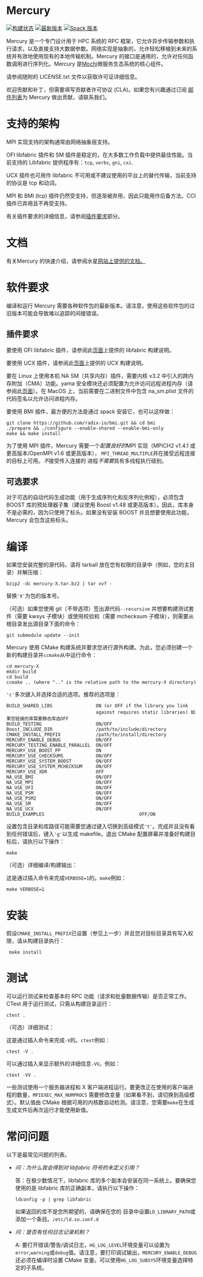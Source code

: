 # Mercury

[![构建状态](https://github.com/mercury-hpc/mercury/actions/workflows/ci.yml/badge.svg?branch=master)](https://github.com/mercury-hpc/mercury/actions/workflows/ci.yml) [![最新版本](https://camo.githubusercontent.com/75530950e23377defce47c1ff3ffde4b7eede318b37a75d7cd856bde0f7caebe/68747470733a2f2f696d672e736869656c64732e696f2f6769746875622f72656c656173652f6d6572637572792d6870632f6d6572637572792f616c6c2e737667)](https://github.com/mercury-hpc/mercury/releases) [![Spack 版本](https://camo.githubusercontent.com/deee2036a70d06aeab2d2949494ce206fb8f9673c4e93c0d084e7e59433f178e/68747470733a2f2f696d672e736869656c64732e696f2f737061636b2f762f6d6572637572792e737667)](https://spack.readthedocs.io/en/latest/package_list.html#mercury)

Mercury 是一个专门设计用于 HPC 系统的 RPC 框架，它允许异步传输参数和执行请求，以及直接支持大数据参数。网络实现是抽象的，允许轻松移植到未来的系统并有效地使用现有的本地传输机制。Mercury 的接口是通用的，允许对任何函数调用进行序列化。Mercury 是[Mochi](https://github.com/mochi-hpc/)微服务生态系统的核心组件。

请参阅随附的 LICENSE.txt 文件以获取许可证详细信息。

欢迎贡献和补丁，但需要填写贡献者许可协议 (CLA)。如果您有兴趣通过订阅 [邮件列表](http://mercury-hpc.github.io/help#mailing-lists)为 Mercury 做出贡献，请联系我们。

# 支持的架构

MPI 实现支持的架构通常由网络抽象层支持。

OFI libfabric 插件和 SM 插件是稳定的，在大多数工作负载中提供最佳性能。当前支持的 Libfabric 提供程序有：`tcp`, `verbs`, `gni`, `cxi`.

UCX 插件也可用作 libfabric 不可用或不建议使用的平台上的替代传输，当前支持的协议是 tcp 和动词。

MPI 和 BMI (tcp) 插件仍然受支持，但逐渐被弃用，因此只能用作后备方法。CCI 插件已弃用且不再受支持。

有关插件要求的详细信息，请参阅[插件要求](https://github.com/mercury-hpc/mercury#plugin-requirements)部分。

# 文档

有关Mercury 的快速介绍，请参阅水星[网站上提供的文档。](http://mercury-hpc.github.io/documentation/)

# 软件要求

编译和运行 Mercury 需要各种软件包的最新版本。请注意，使用这些软件包的过旧版本可能会导致难以追踪的间接错误。

## 插件要求

要使用 OFI libfabric 插件，请参阅此[页面](https://github.com/ofiwg/libfabric)上提供的 libfabric 构建说明。

要使用 UCX 插件，请参阅此[页面](https://openucx.readthedocs.io/en/master/running.html#ucx-build-and-install)上提供的 UCX 构建说明。

要在 Linux 上使用本机 NA SM（共享内存）插件，需要内核 v3.2 中引入的跨内存附加（CMA）功能。yama 安全模块还必须配置为允许访问远程进程内存（请参阅此[页面](https://www.kernel.org/doc/Documentation/security/Yama.txt)）。在 MacOS 上，当前需要在二进制文件中包含 na_sm.plist 文件的代码签名以允许访问进程内存。

要使用 BMI 插件，最方便的方法是通过 spack 安装它，也可以这样做：

```
git clone https://github.com/radix-io/bmi.git && cd bmi
./prepare && ./configure --enable-shared --enable-bmi-only
make && make install
```

为了使用 MPI 插件，Mercury 需要一个*配置良好的*MPI 实现（MPICH2 v1.4.1 或更高版本/OpenMPI v1.6 或更高版本）， `MPI_THREAD_MULTIPLE`并在接受远程连接的目标上可用。*不*接受传入连接的 进程*不需要*具有多线程执行级别。

## 可选要求

对于可选的自动代码生成功能（用于生成序列化和反序列化例程），必须包含 BOOST 库的预处理器子集（建议使用 Boost v1.48 或更高版本）。因此，库本身不是必需的，因为只使用了标头。如果没有安装 BOOST 并且想要使用此功能，Mercury 会包含这些标头。

# 编译

如果您安装完整的源代码，请将 tarball 放在您有权限的目录中（例如，您的主目录）并解压缩：

```
bzip2 -dc mercury-X.tar.bz2 | tar xvf -
```

替换`'X'`为包的版本号。

（可选）如果您使用 git（不带选项）签出源代码`--recursive` 并想要构建测试套件（需要 kwsys 子模块）或使用校验和（需要 mchecksum 子模块），则需要从根目录发出源目录下面的命令：

```
git submodule update --init
```

Mercury 使用 CMake 构建系统并要求您进行源外构建。为此，您必须创建一个新的构建目录并`ccmake`从中运行命令：

```
cd mercury-X
mkdir build
cd build
ccmake .. (where ".." is the relative path to the mercury-X directory)
```

`'c'`多次键入并选择合适的选项。推荐的选项是：

```
BUILD_SHARED_LIBS                ON (or OFF if the library you link
                                 against requires static libraries) 如果您链接的库需要静态库选OFF
BUILD_TESTING                    ON/OFF
Boost_INCLUDE_DIR                /path/to/include/directory
CMAKE_INSTALL_PREFIX             /path/to/install/directory
MERCURY_ENABLE_DEBUG             ON/OFF
MERCURY_TESTING_ENABLE_PARALLEL  ON/OFF
MERCURY_USE_BOOST_PP             ON
MERCURY_USE_CHECKSUMS            ON/OFF
MERCURY_USE_SYSTEM_BOOST         ON/OFF
MERCURY_USE_SYSTEM_MCHECKSUM     ON/OFF
MERCURY_USE_XDR                  OFF
NA_USE_BMI                       ON/OFF
NA_USE_MPI                       ON/OFF
NA_USE_OFI                       ON/OFF
NA_USE_PSM                       ON/OFF
NA_USE_PSM2                      ON/OFF
NA_USE_SM                        ON/OFF
NA_USE_UCX                       ON/OFF
BUILD_EXAMPLES									 OFF/ON
```

设置包含目录和库路径可能需要您通过键入切换到高级模式`'t'`。完成并且没有看到任何错误后，键入`'g'`以生成 makefile。退出 CMake 配置屏幕并准备好构建目标后，请执行以下操作：

```
make
```

（可选）详细编译/构建输出：

这是通过插入命令来完成`VERBOSE=1`的。`make`例如：

```
make VERBOSE=1
```

# 安装

假设`CMAKE_INSTALL_PREFIX`已设置（参见上一步）并且您对目标目录具有写入权限，请从构建目录执行：

```
 make install
```

# 测试

可以运行测试来检查基本的 RPC 功能（请求和批量数据传输）是否正常工作。CTest 用于运行测试，只需从构建目录运行：

```
ctest .
```

（可选）详细测试：

这是通过插入命令来完成`-V`的。`ctest`例如：

```
ctest -V .
```

可以通过插入来显示额外的详细信息`-VV`。例如：

```
ctest -VV .
```

一些测试使用一个服务器进程和 X 客户端进程运行。要更改正在使用的客户端进程的数量，`MPIEXEC_MAX_NUMPROCS` 需要修改变量（如果看不到，请切换到高级模式）。默认值由 CMake 根据可用的内核数自动检测。请注意，您需要`make`在生成生成文件后再次运行才能使用新值。

# 常问问题

以下是最常见问题的列表。

- *问：为什么我会得到对 libfabric 符号的未定义引用？*

  答：在极少数情况下，libfabric 库的多个副本会安装在同一系统上。要确保您使用的是 libfabric 库的正确副本，请执行以下操作：

  ```
  ldconfig -p | grep libfabric
  ```

  如果返回的库不是您所期望的，请确保在您的 目录中设置`LD_LIBRARY_PATH`或添加一个条目。`/etc/ld.so.conf.d`

- *问：是否有任何日志记录机制？*

  A: 要打开错误/警告/调试日志，`HG_LOG_LEVEL`环境变量可以设置为`error`,`warning`或`debug`值。请注意，要打印调试输出，`MERCURY_ENABLE_DEBUG` 还必须在编译时设置 CMake 变量。可以使用`HG_LOG_SUBSYS`环境变量选择特定的子系统。